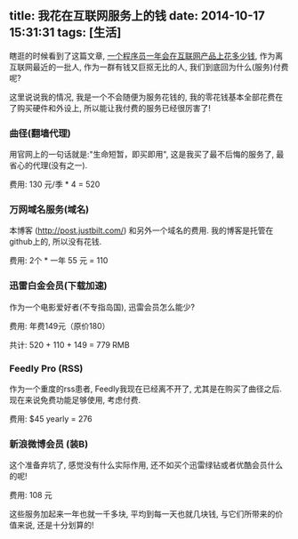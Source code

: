 title: 我花在互联网服务上的钱
date: 2014-10-17 15:31:31
tags: [生活]
---

瞎逛的时候看到了这篇文章, [一个程序员一年会在互联网产品上花多少钱][1], 作为离互联网最近的一批人, 作为一群有钱又巨抠无比的人, 我们到底回为什么(服务)付费呢?

<!--more-->

这里说说我的情况, 我是一个不会随便为服务花钱的, 我的零花钱基本全部花费在了购买硬件和外设上, 所以能让我付费的服务已经很厉害了!


### 曲径(翻墙代理)

用官网上的一句话就是:"生命短暂，即买即用", 这是我买了最不后悔的服务了, 最省心的代理(没有之一).

费用: 130 元/季 * 4 = 520


### 万网域名服务(域名)

本博客 (http://post.justbilt.com/) 和另外一个域名的费用. 我的博客是托管在github上的, 所以没有花钱.

费用: 2个 * 一年 55 元 = 110


### 迅雷白金会员(下载加速)

作为一个电影爱好者(不专指岛国), 迅雷会员怎么能少?

费用: 年费149元（原价180）

共计: 520 + 110 + 149 = 779 RMB


### Feedly Pro (RSS)

作为一个重度的rss患者, Feedly我现在已经离不开了, 尤其是在购买了曲径之后. 现在来说免费功能足够使用, 考虑付费.

费用:  $45 yearly = 276


### 新浪微博会员 (装B)

这个准备弃坑了, 感觉没有什么实际作用, 还不如买个迅雷绿钻或者优酷会员什么的呢!

费用: 108 元



这些服务加起来一年也就一千多块, 平均到每一天也就几块钱, 与它们所带来的价值来说, 还是十分划算的!




[1]:http://www.vinkyq.com/posts/212217-a-programmer-a-year-how-much-money-spend-on-products-on-the-internet
